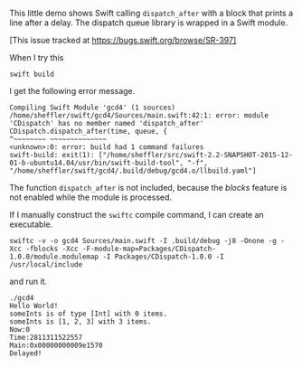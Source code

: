 This little demo shows Swift calling `dispatch_after` with a block that prints a line after a delay.  The dispatch queue library is wrapped in a Swift module.

[This issue tracked at https://bugs.swift.org/browse/SR-397]

When I try this

    swift build

I get the following error message.

    Compiling Swift Module 'gcd4' (1 sources)
    /home/sheffler/swift/gcd4/Sources/main.swift:42:1: error: module 'CDispatch' has no member named 'dispatch_after'
    CDispatch.dispatch_after(time, queue, {
    ^~~~~~~~~ ~~~~~~~~~~~~~~
    <unknown>:0: error: build had 1 command failures
    swift-build: exit(1): ["/home/sheffler/src/swift-2.2-SNAPSHOT-2015-12-01-b-ubuntu14.04/usr/bin/swift-build-tool", "-f", "/home/sheffler/swift/gcd4/.build/debug/gcd4.o/llbuild.yaml"]

The function `dispatch_after` is not included, because the *blocks* feature is not enabled while the module is processed.

If I manually construct the `swiftc` compile command, I can create an executable.

    swiftc -v -o gcd4 Sources/main.swift -I .build/debug -j8 -Onone -g -Xcc -fblocks -Xcc -F-module-map=Packages/CDispatch-1.0.0/module.modulemap -I Packages/CDispatch-1.0.0 -I /usr/local/include
    
and run it.

    ./gcd4
    Hello World!
    someInts is of type [Int] with 0 items.
    someInts is [1, 2, 3] with 3 items.
    Now:0
    Time:2811311522557
    Main:0x00000000009e1570
    Delayed!







